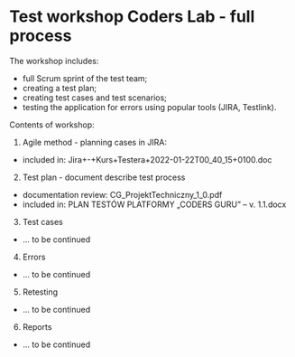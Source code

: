 # Test workshop Coders Lab - full process
 
 The workshop includes:
- full Scrum sprint of the test team;
- creating a test plan;
- creating test cases and test scenarios;
- testing the application for errors using popular tools (JIRA, Testlink).

Contents of workshop:
1. Agile method - planning cases in JIRA:
- included in: Jira+-+Kurs+Testera+2022-01-22T00_40_15+0100.doc
2. Test plan - document describe test process
- documentation review: CG_ProjektTechniczny_1_0.pdf
- included in: PLAN TESTÓW PLATFORMY „CODERS GURU” – v. 1.1.docx
3. Test cases
- ... to be continued
4. Errors
- ... to be continued
5. Retesting
- ... to be continued
6. Reports
- ... to be continued
